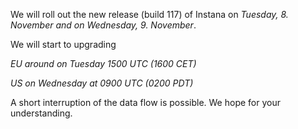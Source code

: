 We will roll out the new release (build 117) of Instana on *Tuesday, 8. November and on Wednesday, 9. November*.

We will start to upgrading 

*EU around on Tuesday 1500 UTC (1600 CET)* 

*US on Wednesday at 0900 UTC (0200 PDT)*

A short interruption of the data flow is possible. We hope for your understanding.
